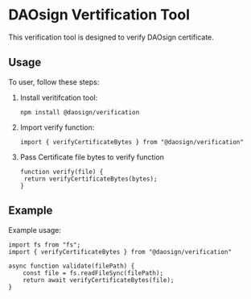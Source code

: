 # DAOsign Vertification Tool

This verification tool is designed to verify DAOsign certificate.

## Usage

To user, follow these steps:

1. Install veritifcation tool:
   ```
   npm install @daosign/verification
   ```

3. Import verify function:
   ```
   import { verifyCertificateBytes } from "@daosign/verification"
   ```

4. Pass Certificate file bytes to verify function
   ```
   function verify(file) {
    return verifyCertificateBytes(bytes);
   }
   ```

## Example

Example usage:

```
import fs from "fs";
import { verifyCertificateBytes } from "@daosign/verification"

async function validate(filePath) {
    const file = fs.readFileSync(filePath);
    return await verifyCertificateBytes(file);
}
```
